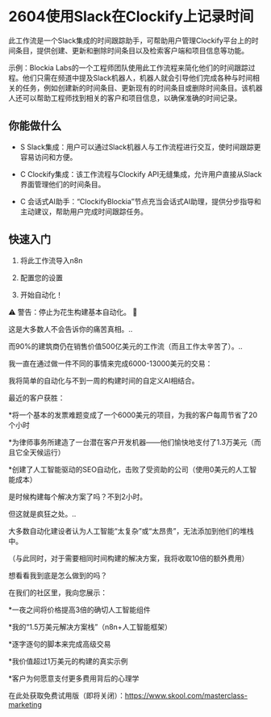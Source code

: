 # 2604使用Slack在Clockify上记录时间

此工作流是一个Slack集成的时间跟踪助手，可帮助用户管理Clockify平台上的时间条目，提供创建、更新和删除时间条目以及检索客户端和项目信息等功能。

示例：Blockia Labs的一个工程师团队使用此工作流程来简化他们的时间跟踪过程。他们只需在频道中提及Slack机器人，机器人就会引导他们完成各种与时间相关的任务，例如创建新的时间条目、更新现有的时间条目或删除时间条目。该机器人还可以帮助工程师找到相关的客户和项目信息，以确保准确的时间记录。

## 你能做什么

- S Slack集成：用户可以通过Slack机器人与工作流程进行交互，使时间跟踪更容易访问和方便。

- C Clockify集成：该工作流程与Clockify API无缝集成，允许用户直接从Slack界面管理他们的时间条目。

- C 会话式AI助手：“ClockifyBlockia”节点充当会话式AI助理，提供分步指导和主动建议，帮助用户完成时间跟踪任务。

## 快速入门

1.  将此工作流导入n8n

2.  配置您的设置

3.  开始自动化！

⚠️ 警告：停止为花生构建基本自动化。 🚫

这是大多数人不会告诉你的痛苦真相。..

而90%的建筑商仍在销售价值500亿美元的工作流（而且工作太辛苦了）。..

我一直在通过做一件不同的事情来完成6000-13000美元的交易：

我将简单的自动化与不到一周的构建时间的自定义AI相结合。

最近的客户获胜：

*将一个基本的发票难题变成了一个6000美元的项目，为我的客户每周节省了20个小时

*为律师事务所建造了一台潜在客户开发机器——他们愉快地支付了1.3万美元（而且它全天候运行）

*创建了人工智能驱动的SEO自动化，击败了受资助的公司（使用0美元的人工智能成本）

是时候构建每个解决方案了吗？不到2小时。

但这就是疯狂之处。..

大多数自动化建设者认为人工智能“太复杂”或“太昂贵”，无法添加到他们的堆栈中。

（与此同时，对于需要相同时间构建的解决方案，我将收取10倍的额外费用）

想看看我到底是怎么做到的吗？

在我们的社区里，我向您展示：

*一夜之间将价格提高3倍的确切人工智能组件

*我的“1.5万美元解决方案栈”（n8n+人工智能框架）

*逐字逐句的脚本来完成高级交易

*我价值超过1万美元的构建的真实示例

*客户为何愿意支付更多费用背后的心理学

在此处获取免费试用版（即将关闭）：https://www.skool.com/masterclass-marketing

